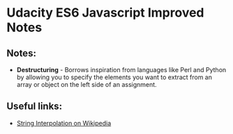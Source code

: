 # Udacity ES6 Javascript Improved Notes


## Notes:
- **Destructuring** - Borrows inspiration from languages like Perl and Python by allowing you to specify the elements you want to extract from an array or object on the left side of an assignment. 

## Useful links:
- [String Interpolation on Wikipedia](https://en.wikipedia.org/wiki/String_interpolation)
